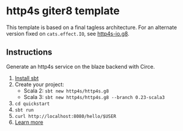 # http4s giter8 template

This template is based on a final tagless architecture.  For an alternate version fixed on `cats.effect.IO`, see [http4s-io.g8](https://github.com/http4s/http4s-io.g8).

## Instructions

Generate an http4s service on the blaze backend with Circe.

1. [Install sbt](http://www.scala-sbt.org/1.0/docs/Setup.html)
2. Create your project:
   - Scala 2: `sbt new http4s/http4s.g8` 
   - Scala 3: `sbt new http4s/http4s.g8 --branch 0.23-scala3`
3. `cd quickstart`
4. `sbt run`
5. `curl http://localhost:8080/hello/$USER`
6. [Learn more](http://http4s.org/)


